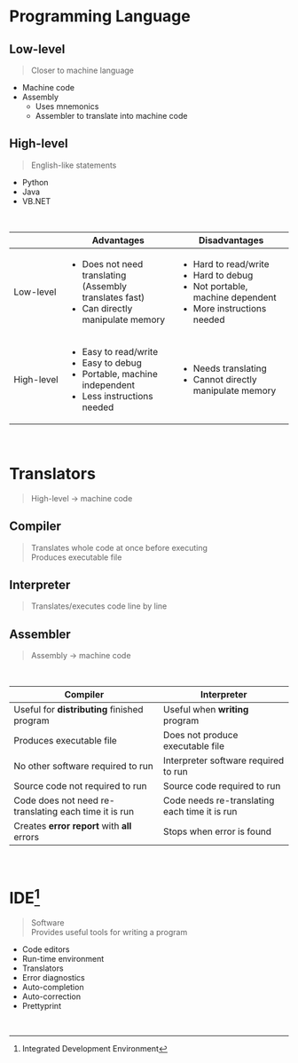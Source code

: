 # Programming Language

## Low-level

> Closer to machine language

- Machine code
- Assembly
    - Uses mnemonics
    - Assembler to translate into machine code

## High-level

> English-like statements

- Python
- Java
- VB.NET

<br>

|                         | Advantages                                                                                                                        | Disadvantages                                                                                                                       |
| ----------------------- | --------------------------------------------------------------------------------------------------------------------------------- | ----------------------------------------------------------------------------------------------------------------------------------- |
| <nobr>Low-level</nobr>  | <ul><li>Does not need translating <br> (Assembly translates fast)</li><li>Can directly manipulate memory</li></ul>                | <ul><li>Hard to read/write</li><li>Hard to debug</li><li>Not portable, machine dependent</li><li>More instructions needed</li></ul> |
| <nobr>High-level</nobr> | <ul><li>Easy to read/write</li><li>Easy to debug</li><li>Portable, machine independent</li><li>Less instructions needed</li></ul> | <ul><li>Needs translating</li><li>Cannot directly manipulate memory</li></ul>                                                       |

<br>

# Translators

> High-level → machine code

## Compiler

> Translates whole code at once before executing \
> Produces executable file

## Interpreter

> Translates/executes code line by line

## Assembler

> Assembly → machine code

<br>

| Compiler                                              | Interpreter                                   |
| ----------------------------------------------------- | --------------------------------------------- |
| Useful for **distributing** finished program          | Useful when **writing** program               |
| Produces executable file                              | Does not produce executable file              |
| No other software required to run                     | Interpreter software required to run          |
| Source code not required to run                       | Source code required to run                   |
| Code does not need re-translating each time it is run | Code needs re-translating each time it is run |
| Creates **error report** with **all** errors          | Stops when error is found                     |

<br>

# IDE[^IDE]

> Software \
> Provides useful tools for writing a program

- Code editors
- Run-time environment
- Translators
- Error diagnostics
- Auto-completion
- Auto-correction
- Prettyprint

<br>

[^IDE]: Integrated Development Environment
